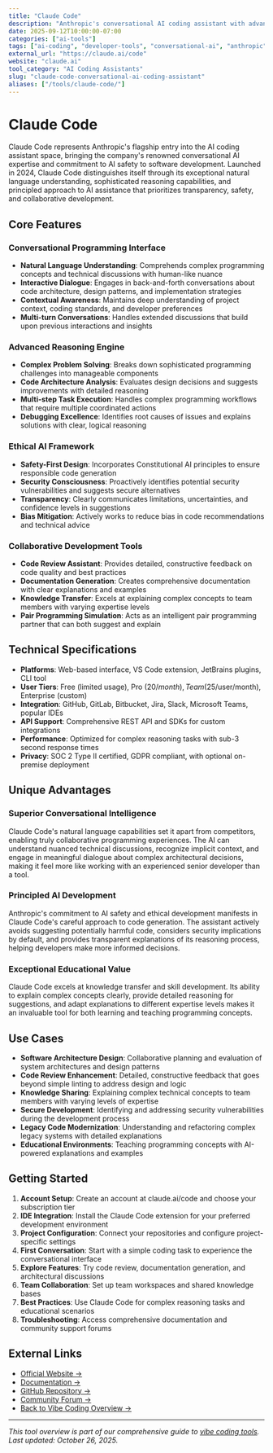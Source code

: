 ```yaml
---
title: "Claude Code"
description: "Anthropic's conversational AI coding assistant with advanced reasoning capabilities and ethical AI development principles"
date: 2025-09-12T10:00:00-07:00
categories: ["ai-tools"]
tags: ["ai-coding", "developer-tools", "conversational-ai", "anthropic", "ethical-ai"]
external_url: "https://claude.ai/code"
website: "claude.ai"
tool_category: "AI Coding Assistants"
slug: "claude-code-conversational-ai-coding-assistant"
aliases: ["/tools/claude-code/"]
---
```


# Claude Code

Claude Code represents Anthropic's flagship entry into the AI coding assistant space, bringing the company's renowned conversational AI expertise and commitment to AI safety to software development. Launched in 2024, Claude Code distinguishes itself through its exceptional natural language understanding, sophisticated reasoning capabilities, and principled approach to AI assistance that prioritizes transparency, safety, and collaborative development.

## Core Features

### Conversational Programming Interface
- **Natural Language Understanding**: Comprehends complex programming concepts and technical discussions with human-like nuance
- **Interactive Dialogue**: Engages in back-and-forth conversations about code architecture, design patterns, and implementation strategies
- **Contextual Awareness**: Maintains deep understanding of project context, coding standards, and developer preferences
- **Multi-turn Conversations**: Handles extended discussions that build upon previous interactions and insights

### Advanced Reasoning Engine
- **Complex Problem Solving**: Breaks down sophisticated programming challenges into manageable components
- **Code Architecture Analysis**: Evaluates design decisions and suggests improvements with detailed reasoning
- **Multi-step Task Execution**: Handles complex programming workflows that require multiple coordinated actions
- **Debugging Excellence**: Identifies root causes of issues and explains solutions with clear, logical reasoning

### Ethical AI Framework
- **Safety-First Design**: Incorporates Constitutional AI principles to ensure responsible code generation
- **Security Consciousness**: Proactively identifies potential security vulnerabilities and suggests secure alternatives
- **Transparency**: Clearly communicates limitations, uncertainties, and confidence levels in suggestions
- **Bias Mitigation**: Actively works to reduce bias in code recommendations and technical advice

### Collaborative Development Tools
- **Code Review Assistant**: Provides detailed, constructive feedback on code quality and best practices
- **Documentation Generation**: Creates comprehensive documentation with clear explanations and examples
- **Knowledge Transfer**: Excels at explaining complex concepts to team members with varying expertise levels
- **Pair Programming Simulation**: Acts as an intelligent pair programming partner that can both suggest and explain

## Technical Specifications

- **Platforms**: Web-based interface, VS Code extension, JetBrains plugins, CLI tool
- **User Tiers**: Free (limited usage), Pro ($20/month), Team ($25/user/month), Enterprise (custom)
- **Integration**: GitHub, GitLab, Bitbucket, Jira, Slack, Microsoft Teams, popular IDEs
- **API Support**: Comprehensive REST API and SDKs for custom integrations
- **Performance**: Optimized for complex reasoning tasks with sub-3 second response times
- **Privacy**: SOC 2 Type II certified, GDPR compliant, with optional on-premise deployment

## Unique Advantages

### Superior Conversational Intelligence
Claude Code's natural language capabilities set it apart from competitors, enabling truly collaborative programming experiences. The AI can understand nuanced technical discussions, recognize implicit context, and engage in meaningful dialogue about complex architectural decisions, making it feel more like working with an experienced senior developer than a tool.

### Principled AI Development
Anthropic's commitment to AI safety and ethical development manifests in Claude Code's careful approach to code generation. The assistant actively avoids suggesting potentially harmful code, considers security implications by default, and provides transparent explanations of its reasoning process, helping developers make more informed decisions.

### Exceptional Educational Value
Claude Code excels at knowledge transfer and skill development. Its ability to explain complex concepts clearly, provide detailed reasoning for suggestions, and adapt explanations to different expertise levels makes it an invaluable tool for both learning and teaching programming concepts.

## Use Cases

- **Software Architecture Design**: Collaborative planning and evaluation of system architectures and design patterns
- **Code Review Enhancement**: Detailed, constructive feedback that goes beyond simple linting to address design and logic
- **Knowledge Sharing**: Explaining complex technical concepts to team members with varying levels of expertise
- **Secure Development**: Identifying and addressing security vulnerabilities during the development process
- **Legacy Code Modernization**: Understanding and refactoring complex legacy systems with detailed explanations
- **Educational Environments**: Teaching programming concepts with AI-powered explanations and examples

## Getting Started

1. **Account Setup**: Create an account at claude.ai/code and choose your subscription tier
2. **IDE Integration**: Install the Claude Code extension for your preferred development environment
3. **Project Configuration**: Connect your repositories and configure project-specific settings
4. **First Conversation**: Start with a simple coding task to experience the conversational interface
5. **Explore Features**: Try code review, documentation generation, and architectural discussions
6. **Team Collaboration**: Set up team workspaces and shared knowledge bases
7. **Best Practices**: Use Claude Code for complex reasoning tasks and educational scenarios
8. **Troubleshooting**: Access comprehensive documentation and community support forums

## External Links

- [Official Website →](https://claude.ai/code)
- [Documentation →](https://docs.anthropic.com/claude-code)
- [GitHub Repository →](https://github.com/anthropics/claude-code)
- [Community Forum →](https://community.anthropic.com)
- [Back to Vibe Coding Overview →](/blog/posts/vibe-coding-revolution/)

---

*This tool overview is part of our comprehensive guide to [vibe coding tools](/blog/posts/vibe-coding-revolution/). Last updated: October 26, 2025.*
